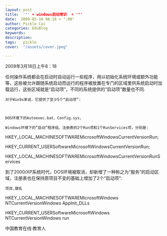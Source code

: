 ```yaml
---
layout: post  
title:  '"' + windows启动常识  + '"'
date:  2009-03-18 08:18 + ":00" 
author: Pickle Cai  
categories: EduBlog  
keywords: 
description:   
tags:	pickle   
cover:  "/assets/cover.jpeg"  

---  
```

    
2009年3月18日上午8：18



   任何操作系统都会在启动时自动运行一些程序，用以初始化系统环境或额外功能等，这些被允许跟随系统启动而运行的程序被放置在专门的区域里供系统启动时加载运行，这些区域就是“启动项”，不同的系统提供的“启动项”数量也不同.

    对于Win9x来说，它提供了至少5个“启动项”:



    DOS环境下的Autoexec.bat、Config.sys，

    Windows环境下的“启动”程序组、注册表的2个Run项和1个RunServices项，分别是: 





HKEY_LOCAL_MACHINESOFTWAREMicrosoftWindowsCurrentVersionRun;



HKEY_CURRENT_USERSoftwareMicrosoftWindowsCurrentVersionRun;

HKEY_LOCAL_MACHINESOFTWAREMicrosoftWindowsCurrentVersionRunServices



 到了2000/XP系统时代，DOS环境被取消，却新增了一种称之为“服务”的启动区域，注册表也在保持原项目不变的基础上增加了2个“启动项”: 

    项目,键名





HKEY_LOCAL_MACHINESOFTWAREMicrosoftWindows NTCurrentVersionWindows AppInit_DLLs 

HKEY_CURRENT_USERSoftwareMicrosoftWindows NTCurrentVersionWindows run



		    
 中国教育在线·教育人


